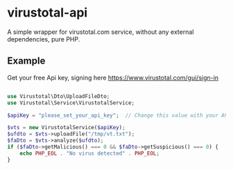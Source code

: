 # virustotal-api
A simple wrapper for virustotal.com service, without any external dependencies, pure PHP.


## Example

Get your free Api key, signing here
https://www.virustotal.com/gui/sign-in

```php

use Virustotal\Dto\UploadFileDto;
use Virustotal\Service\VirustotalService;

$apiKey = "please_set_your_api_key";  // Change this value with your API KEY

$vts = new VirustotalService($apiKey);
$ufdto = $vts->uploadFile("/tmp/vt.txt");
$faDto = $vts->analyze($ufdto);
if ($faDto->getMalicious() === 0 && $faDto->getSuspicious() === 0) {
    echo PHP_EOL . "No virus detected" . PHP_EOL;
}
```

